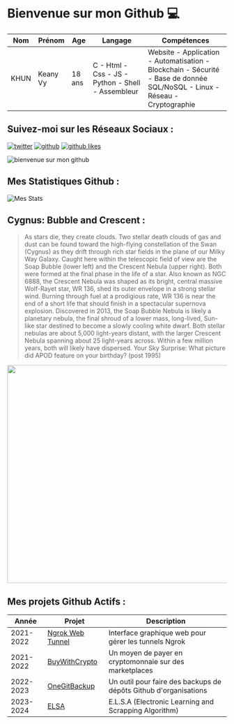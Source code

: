 # Bienvenue sur mon Github 💻
| Nom | Prénom | Age | Langage | Compétences |
|---  |---     |---  |---      |---
| KHUN | Keany Vy | 18 ans | C - Html - Css - JS - Python - Shell - Assembleur | Website - Application - Automatisation - Blockchain - Sécurité - Base de donnée SQL/NoSQL - Linux - Réseau - Cryptographie |

## Suivez-moi sur les Réseaux Sociaux :
[![twitter](https://img.shields.io/twitter/follow/thisiskeanyvy?style=social)](https://twitter.com/thisiskeanyvy)
[![github](https://img.shields.io/github/followers/thisiskeanyvy?style=social)](https://github.com/thisiskeanyvy?tab=followers)
[![github likes](https://img.shields.io/github/stars/thisiskeanyvy?style=social)](https://github.com/thisiskeanyvy)

![bienvenue sur mon github](https://thisiskeanyvy-hosting.pages.dev/banner.gif)

## Mes Statistiques Github :
![Mes Stats](https://github-readme-stats.vercel.app/api?username=thisiskeanyvy&show_icons=true&theme=radical)

## Cygnus: Bubble and Crescent :

> As stars die, they create clouds.  Two stellar death clouds of gas and dust can be found toward the high-flying constellation of the Swan (Cygnus) as they drift through rich star fields in the plane of our Milky Way Galaxy. Caught here within the telescopic field of view are the Soap Bubble (lower left) and the Crescent Nebula (upper right). Both were formed at the final phase in the life of a star. Also known as NGC 6888, the Crescent Nebula was shaped as its bright, central massive Wolf-Rayet star, WR 136, shed its outer envelope in a strong stellar wind. Burning through fuel at a prodigious rate, WR 136 is near the end of a short life that should finish in a spectacular supernova explosion.  Discovered in 2013, the Soap Bubble Nebula is likely a planetary nebula, the final shroud of a lower mass, long-lived, Sun-like star destined to become a slowly cooling white dwarf. Both stellar nebulas are about 5,000 light-years distant, with the larger Crescent Nebula spanning about 25 light-years across. Within a few million years, both will likely have dispersed.   Your Sky Surprise: What picture did APOD feature on your birthday? (post 1995)

<img src='https://apod.nasa.gov/apod/image/2309/CrescentBubble_AlHarbi_1080.jpg' width="800" height="500"/>

## Mes projets Github Actifs :
| Année | Projet | Description |
|---   |---     |---          |
| 2021-2022 | [Ngrok Web Tunnel](https://github.com/thisiskeanyvy/ngrok-web-manager) | Interface graphique web pour gérer les tunnels Ngrok |
| 2021-2022 | [BuyWithCrypto](https://github.com/BuyWithCrypto) | Un moyen de payer en cryptomonnaie sur des marketplaces |
| 2022-2023 | [OneGitBackup](https://github.com/BuyWithCrypto/OneGitBackup) | Un outil pour faire des backups de dépôts Github d'organisations |
| 2023-2024 | [ELSA](https://github.com/thisiskeanyvy/ELSA) | E.L.S.A (Electronic Learning and Scrapping Algorithm) |